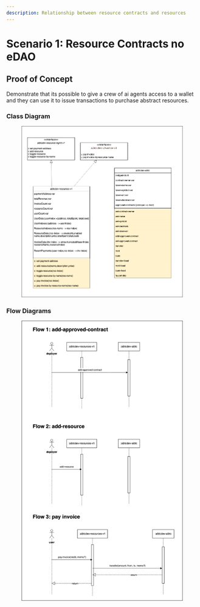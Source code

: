 ```yaml
---
description: Relationship between resource contracts and resources
---
```


# Scenario 1: Resource Contracts no eDAO

## Proof of Concept

Demonstrate that its possible to give a crew of ai agents access to a wallet and they can use it to issue transactions to purchase abstract resources.

### Class Diagram

<figure><img src="../../.gitbook/assets/Crew_Resources.drawio (1).png" alt=""><figcaption></figcaption></figure>

### Flow Diagrams

<figure><img src="../../.gitbook/assets/Crew_Resources_sequence1.drawio.png" alt=""><figcaption></figcaption></figure>
